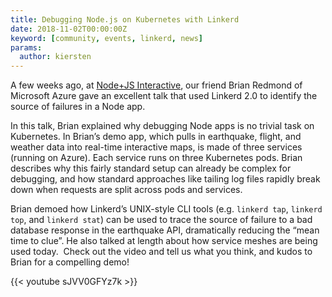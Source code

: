 ```yaml
---
title: Debugging Node.js on Kubernetes with Linkerd
date: 2018-11-02T00:00:00Z
keyword: [community, events, linkerd, news]
params:
  author: kiersten
---
```


A few weeks ago, at [Node+JS Interactive](https://events.linuxfoundation.org/events/node-js-interactive-2018/), our friend Brian Redmond of Microsoft Azure gave an excellent talk that used Linkerd 2.0 to identify the source of failures in a Node app.

In this talk, Brian explained why debugging Node apps is no trivial task on Kubernetes. In Brian’s demo app, which pulls in earthquake, flight, and weather data into real-time interactive maps, is made of three services (running on Azure). Each service runs on three Kubernetes pods. Brian describes why this fairly standard setup can already be complex for debugging, and how standard approaches like tailing log files rapidly break down when requests are split across pods and services.

Brian demoed how Linkerd’s UNIX-style CLI tools (e.g. `linkerd tap`, `linkerd top`, and `linkerd stat`) can be used to trace the source of failure to a bad database response in the earthquake API, dramatically reducing the “mean time to clue”. He also talked at length about how service meshes are being used today.  Check out the video and tell us what you think, and kudos to Brian for a compelling demo!

{{< youtube sJVV0GFYz7k >}}
